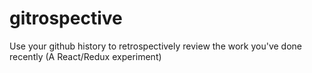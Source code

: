 # gitrospective
Use your github history to retrospectively review the work you've done recently (A React/Redux experiment)

